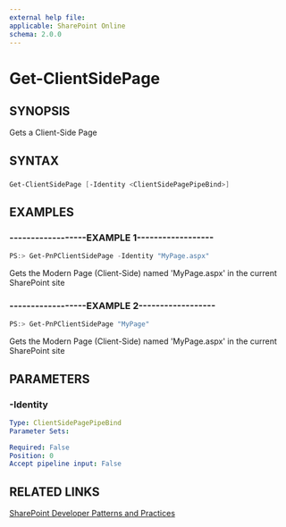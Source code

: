 ```yaml
---
external help file:
applicable: SharePoint Online
schema: 2.0.0
---
```

# Get-ClientSidePage

## SYNOPSIS
Gets a Client-Side Page

## SYNTAX 

### 
```powershell
Get-ClientSidePage [-Identity <ClientSidePagePipeBind>]
```

## EXAMPLES

### ------------------EXAMPLE 1------------------
```powershell
PS:> Get-PnPClientSidePage -Identity "MyPage.aspx"
```

Gets the Modern Page (Client-Side) named 'MyPage.aspx' in the current SharePoint site

### ------------------EXAMPLE 2------------------
```powershell
PS:> Get-PnPClientSidePage "MyPage"
```

Gets the Modern Page (Client-Side) named 'MyPage.aspx' in the current SharePoint site

## PARAMETERS

### -Identity


```yaml
Type: ClientSidePagePipeBind
Parameter Sets: 

Required: False
Position: 0
Accept pipeline input: False
```

## RELATED LINKS

[SharePoint Developer Patterns and Practices](http://aka.ms/sppnp)